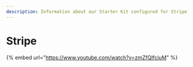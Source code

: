 ```yaml
---
description: Information about our Starter Kit configured for Stripe
---
```


# Stripe

{% embed url="https://www.youtube.com/watch?v=zmZfQlfcjuM" %}
